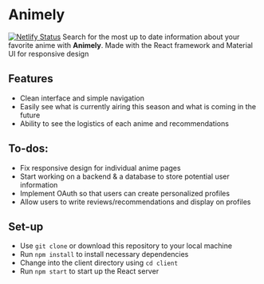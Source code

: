 # Animely 
[ ![Netlify Status](https://api.netlify.com/api/v1/badges/16817d14-dab9-4e49-8fdd-cf52cecdbeb7/deploy-status)](https://app.netlify.com/sites/animely/deploys)
Search for the most up to date information about your favorite anime with **Animely**. 
Made with the React framework and Material UI for responsive design
## Features
 - Clean interface and simple navigation
 - Easily see what is currently airing this season and what is coming in the future
 - Ability to see the logistics of each anime and recommendations

## To-dos:
 - Fix responsive design for individual anime pages
 - Start working on a backend & a database to store potential user information
 - Implement OAuth so that users can create personalized profiles
 - Allow users to write reviews/recommendations and display on profiles

## Set-up

 - Use `git clone` or download this repository to your local machine
 - Run `npm install` to install necessary dependencies
 - Change into the client directory using `cd client`
 - Run `npm start` to start up the React server




